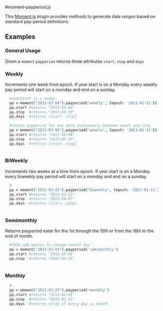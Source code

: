 #moment-payperiod.js 

This [Moment.js](https://github.com/timrwood/moment) plugin provides methods to generate date ranges based on standard pay-period definitions.


Examples
--------

### General Usage

Given a `moment` `payperiod` returns three attributes `start`, `stop` and `days`


### Weekly

Increments one week from epoch. If year start is on a Monday every weekly pay period will start on a monday and end on a sunday.

``` coffeescript
  #yearStart is a moday
  pp = moment("2013-03-04").payperiod('weekly', {epoch: '2011-01-11'})
  pp.start #returns "2013-03-04"
  pp.stop  #returns "2013-03-10"
  pp.days  #returns [start..stop]
  
  #return payperiod for any date inclusively between start and stop
  pp = moment("2013-03-08").payperiod('weekly', {epoch: '2011-01-11'})
  pp.start #returns "2013-03-04"
  pp.stop  #returns "2013-03-10"
  pp.days  #returns [start..stop]
  
```

### BiWeekly

Increments two weeks at a time from epoch. If year start is on a Monday every biweekly pay period will start on a monday and end on a sunday.

``` coffeescript
  #
  pp = moment("2013-03-25").payperiod('biweekly', {epoch: '2011-01-11'})
  pp.start #returns "2013-03-25"
  pp.stop  #returns "2013-04-07"
  pp.days  #returns [start..stop]
   
```

### Semimonthly

Returns payperiod eater for the 1st through the 15th or from the 16th to the end of month.



``` coffeescript
  #TODO add option to change cutoff day
  pp = moment("2013-03-01").payperiod('semimonthly')
  pp.start #returns "2013-03-01"
  pp.stop  #returns "2013-03-15"
   
```

### Monthly

``` coffeescript
  #
  pp = moment("2013-03-25").payperiod('monthly')
  pp.start #returns "2013-03-01"
  pp.stop  #returns "2013-03-31"
  pp.days  #returns array of every day in month
   
```
